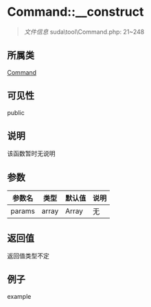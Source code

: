 # Command::__construct

> *文件信息* suda\tool\Command.php: 21~248
## 所属类 

[Command](../Command.md)

## 可见性

  public  
## 说明

该函数暂时无说明

## 参数

| 参数名 | 类型 | 默认值 | 说明 |
|--------|-----|-------|-------|
| params |  array | Array | 无 |

## 返回值
返回值类型不定

## 例子

example